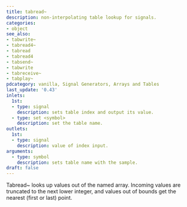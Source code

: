 ```yaml
---
title: tabread~
description: non-interpolating table lookup for signals.
categories:
- object
see_also:
- tabwrite~
- tabread4~
- tabread
- tabread4
- tabsend~
- tabwrite
- tabreceive~
- tabplay~
pdcategory: vanilla, Signal Generators, Arrays and Tables
last_update: '0.43'
inlets:
  1st:
  - type: signal
    description: sets table index and output its value.
  - type: set <symbol>
    description: set the table name.
outlets:
  1st:
  - type: signal
    description: value of index input.
arguments:
  - type: symbol
    description: sets table name with the sample. 
draft: false
---
```

Tabread~ looks up values out of the named array. Incoming values are truncated to the next lower integer, and values out of bounds get the nearest (first or last) point.
